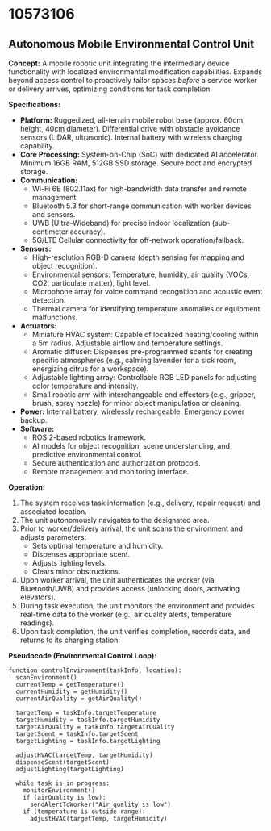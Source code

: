 # 10573106

## Autonomous Mobile Environmental Control Unit

**Concept:** A mobile robotic unit integrating the intermediary device functionality with localized environmental modification capabilities. Expands beyond access control to proactively tailor spaces *before* a service worker or delivery arrives, optimizing conditions for task completion.

**Specifications:**

*   **Platform:** Ruggedized, all-terrain mobile robot base (approx. 60cm height, 40cm diameter). Differential drive with obstacle avoidance sensors (LiDAR, ultrasonic). Internal battery with wireless charging capability.
*   **Core Processing:** System-on-Chip (SoC) with dedicated AI accelerator. Minimum 16GB RAM, 512GB SSD storage. Secure boot and encrypted storage.
*   **Communication:**
    *   Wi-Fi 6E (802.11ax) for high-bandwidth data transfer and remote management.
    *   Bluetooth 5.3 for short-range communication with worker devices and sensors.
    *   UWB (Ultra-Wideband) for precise indoor localization (sub-centimeter accuracy).
    *   5G/LTE Cellular connectivity for off-network operation/fallback.
*   **Sensors:**
    *   High-resolution RGB-D camera (depth sensing for mapping and object recognition).
    *   Environmental sensors: Temperature, humidity, air quality (VOCs, CO2, particulate matter), light level.
    *   Microphone array for voice command recognition and acoustic event detection.
    *   Thermal camera for identifying temperature anomalies or equipment malfunctions.
*   **Actuators:**
    *   Miniature HVAC system: Capable of localized heating/cooling within a 5m radius. Adjustable airflow and temperature settings.
    *   Aromatic diffuser: Dispenses pre-programmed scents for creating specific atmospheres (e.g., calming lavender for a sick room, energizing citrus for a workspace).
    *   Adjustable lighting array: Controllable RGB LED panels for adjusting color temperature and intensity.
    *   Small robotic arm with interchangeable end effectors (e.g., gripper, brush, spray nozzle) for minor object manipulation or cleaning.
*   **Power:** Internal battery, wirelessly rechargeable. Emergency power backup.
*   **Software:**
    *   ROS 2-based robotics framework.
    *   AI models for object recognition, scene understanding, and predictive environmental control.
    *   Secure authentication and authorization protocols.
    *   Remote management and monitoring interface.

**Operation:**

1.  The system receives task information (e.g., delivery, repair request) and associated location.
2.  The unit autonomously navigates to the designated area.
3.  Prior to worker/delivery arrival, the unit scans the environment and adjusts parameters:
    *   Sets optimal temperature and humidity.
    *   Dispenses appropriate scent.
    *   Adjusts lighting levels.
    *   Clears minor obstructions.
4.  Upon worker arrival, the unit authenticates the worker (via Bluetooth/UWB) and provides access (unlocking doors, activating elevators).
5.  During task execution, the unit monitors the environment and provides real-time data to the worker (e.g., air quality alerts, temperature readings).
6.  Upon task completion, the unit verifies completion, records data, and returns to its charging station.

**Pseudocode (Environmental Control Loop):**

```
function controlEnvironment(taskInfo, location):
  scanEnvironment()
  currentTemp = getTemperature()
  currentHumidity = getHumidity()
  currentAirQuality = getAirQuality()

  targetTemp = taskInfo.targetTemperature
  targetHumidity = taskInfo.targetHumidity
  targetAirQuality = taskInfo.targetAirQuality
  targetScent = taskInfo.targetScent
  targetLighting = taskInfo.targetLighting

  adjustHVAC(targetTemp, targetHumidity)
  dispenseScent(targetScent)
  adjustLighting(targetLighting)

  while task is in progress:
    monitorEnvironment()
    if (airQuality is low):
      sendAlertToWorker("Air quality is low")
    if (temperature is outside range):
      adjustHVAC(targetTemp, targetHumidity)
```